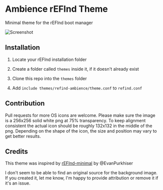 # Ambience rEFInd Theme

Minimal theme for the rEFInd boot manager

![Screenshot](http://i.imgur.com/e7Zg8xI.png)

## Installation

1. Locate your rEFInd installation folder

2. Create a folder called `themes` inside it, if it doesn't already exist

3. Clone this repo into the `themes` folder

4. Add `include themes/refind-ambience/theme.conf` to `refind.conf`

## Contribution

Pull requests for more OS icons are welcome. Please make sure the image is a 256x256 solid white png at 75% transparency. To keep alignment consistent the actual icon should be roughly 132x132 in the middle of the png. Depending on the shape of the icon, the size and position may vary to get better results.

## Credits

This theme was inspired by [rEFInd-minimal](https://github.com/EvanPurkhiser/rEFInd-minimal) by @EvanPurkhiser

I don't seem to be able to find an original source for the background image. If you created it, let me know, I'm happy to provide attribution or remove it if it's an issue.
